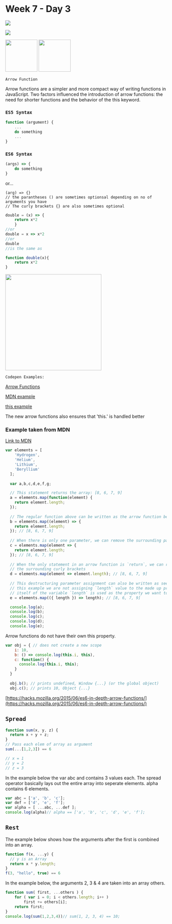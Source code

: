 # Week 7 - Day 3

![](https://img.shields.io/badge/MASAI-SPARTANS-red?logo=&style=for-the-badge)

![](https://img.shields.io/badge/WEEK6-DAY1-green)

<img src="https://cdn.pixabay.com/photo/2015/04/23/17/41/javascript-736400_960_720.png" width="100" height="100" /> <img src="https://miro.medium.com/max/1200/1*aeFzjKB-7Y804GicKxk5Rg.jpeg" height="100" />


`Arrow Function`

Arrow functions are a simpler and more compact way of writing functions in JavaScript.
Two factors influenced the introduction of arrow functions: 
the need for shorter functions and the behavior of the this keyword.

### `ES5 Syntax`
```javascript
function (argument) {
    ...
    do something
    ...
}
```

### `ES6 Syntax`
```javascript
(args) => {
    do something
}
```
or...
```
(arg) => {} 
// the parantheses () are sometimes optionsal depending on no of arguments you have
// The curly brackets {} are also sometimes optional 
```

```javascript
double = (x) => {
    return x*2
    }
//or
double = x => x*2
//or
double
//is the same as

function double(x){
    return x*2
}
```
<img src="https://miro.medium.com/max/1200/1*o-wasL_EjWk4g8velrI8bg.jpeg" height="300" />

`Codepen Examples:`

[Arrow Functions](https://codepen.io/albseb511/pen/mdbOmPa?editors=0112)

[MDN example](https://codepen.io/albseb511/pen/wvwovbm?editors=1112)

[this example](https://codepen.io/albseb511/pen/MWgbmpb?editors=0012)

The new arrow functions also ensures that 'this.' is handled better

### Example taken from MDN
[Link to MDN](https://developer.mozilla.org/en-US/docs/Web/JavaScript/Reference/Functions/Arrow_functions#Shorter_functions)

```javascript
var elements = [
    'Hydrogen',
    'Helium',
    'Lithium',
    'Beryllium'
  ];
  
  var a,b,c,d,e,f,g;

  // This statement returns the array: [8, 6, 7, 9]
  a = elements.map(function(element) {
    return element.length;
  });
  
  // The regular function above can be written as the arrow function below
  b = elements.map((element) => {
    return element.length;
  }); // [8, 6, 7, 9]
  
  // When there is only one parameter, we can remove the surrounding parentheses
  c = elements.map(element => {
    return element.length;
  }); // [8, 6, 7, 9]
  
  // When the only statement in an arrow function is `return`, we can remove `return` and remove
  // the surrounding curly brackets
  d = elements.map(element => element.length); // [8, 6, 7, 9]
  
  // This destructuring parameter assignment can also be written as seen below. However, note that in
  // this example we are not assigning `length` value to the made up property. Instead, the literal name
  // itself of the variable `length` is used as the property we want to retrieve from the object.
  e = elements.map(({ length }) => length); // [8, 6, 7, 9]

  console.log(a);
  console.log(b);
  console.log(c);
  console.log(d);
  console.log(e);

```

Arrow functions do not have their own this property.

```javascript
var obj = { // does not create a new scope
    i: 10,
    b: () => console.log(this.i, this),
    c: function() {
      console.log(this.i, this);
    }
  }
  
  obj.b(); // prints undefined, Window {...} (or the global object)
  obj.c(); // prints 10, Object {...}
```

[https://hacks.mozilla.org/2015/06/es6-in-depth-arrow-functions/](https://hacks.mozilla.org/2015/06/es6-in-depth-arrow-functions/)

## `Spread`

```javascript
function sum(x, y, z) {
  return x + y + z; 
}
// Pass each elem of array as argument
sum(...[1,2,3]) == 6

// x = 1
// y = 2
// z = 3
```
In the example below the var abc and contains 3 values each.
The spread operator basically lays out the entire array into seperate elements.
alpha contains 6 elements.

```javascript
var abc = ['a', 'b', 'c'];
var def = ['d', 'e', 'f'];
var alpha = [ ...abc, ...def ];
console.log(alpha)// alpha == ['a', 'b', 'c', 'd', 'e', 'f'];
```

## `Rest`
The example below shows how the arguments after the first is combined into an array.
```javascript
function f(x, ...y) {
  // y is an Array
  return x * y.length;
}
f(3, "hello", true) == 6
```

In the example below, the arguments 2, 3 & 4 are taken into an array others.
```javascript
function sum( first, ...others ) {
    for ( var i = 0; i < others.length; i++ )
        first += others[i];
    return first;
}
console.log(sum(1,2,3,4))// sum(1, 2, 3, 4) == 10;
```
